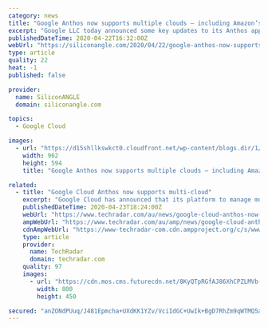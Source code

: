 ```yaml
---
category: news
title: "Google Anthos now supports multiple clouds – including Amazon’s"
excerpt: "Google LLC today announced some key updates to its Anthos application platform, enabling it to support more workloads in different computing environments at a reduced cost. Google Anthos is a hybrid cloud application development platform that runs atop the open-source Kubernetes container orchestration software. It’s designed to host ..."
publishedDateTime: 2020-04-22T16:32:00Z
webUrl: "https://siliconangle.com/2020/04/22/google-anthos-now-supports-multiple-clouds-including-aws/"
type: article
quality: 22
heat: -1
published: false

provider:
  name: SiliconANGLE
  domain: siliconangle.com

topics:
  - Google Cloud

images:
  - url: "https://d15shllkswkct0.cloudfront.net/wp-content/blogs.dir/1/files/2020/04/Google-Anthos.png"
    width: 962
    height: 594
    title: "Google Anthos now supports multiple clouds – including Amazon’s"

related:
  - title: "Google Cloud Anthos now supports multi-cloud"
    excerpt: "Google Cloud has announced that its platform to manage multi-cloud workloads Anthos is now generally available for AWS though the company plans to add support for Microsoft Azure by the end of this year. Anthos aims to deliver on the promise of write once, run anywhere by allowing businesses to run their applications on existing on-prem ..."
    publishedDateTime: 2020-04-23T18:24:00Z
    webUrl: "https://www.techradar.com/au/news/google-cloud-anthos-now-supports-multi-cloud"
    ampWebUrl: "https://www.techradar.com/au/amp/news/google-cloud-anthos-now-supports-multi-cloud"
    cdnAmpWebUrl: "https://www-techradar-com.cdn.ampproject.org/c/s/www.techradar.com/au/amp/news/google-cloud-anthos-now-supports-multi-cloud"
    type: article
    provider:
      name: TechRadar
      domain: techradar.com
    quality: 97
    images:
      - url: "https://cdn.mos.cms.futurecdn.net/8KyQTpRGfAJ86XhCPZLMVb-1200-80.jpg"
        width: 800
        height: 450

secured: "anZONdPUuq/J481Epmcha+UXdKK1YZv/VciIdGC+UwIk+BgD7RhZm9qWTMQ5a/k0iYWwaXx9klyMhTqIliQ64vZGjE01uLE9MVerICcAS1i8J15p5YONWiO8BASKctcAC/1T0YFmqe+4TrOF6IFbWKp19e5/2wrvq+vhYNhvTaq2RPvDVqjdCOVxH58K5tHp1zkaEm+jRWViPQyTcbopHyDZx5+q4FYPMcSZPk8TOyv7dpZoi8ROUA4RQaryhg61KjcQjnK2WUGs0gy8CTLFdKVq8sfXwtFmzFkAgSWH5UbUGgI75CvKlVNN/vh3Wo3FiQKk6jC3iBwIDGNmiygwdVC5fmsQQnUD+3c4uinnyHLsMVHn/VeR9m99bXAx4wlJ24vB9huCL12IwYV+1lO4VegxDHHljrlg1yiafrm9ZCvD4bGFhfWrLE4yYctZ2ZRhz21seaJH3eIj3Fk0YbnXi4a48mcpsp5RcDwVpCIT2sI=;bYfQwE2CkAt9oTjI+oxxtg=="
---
```


